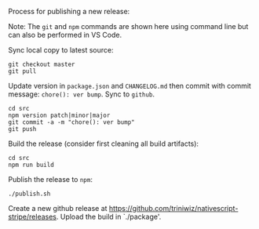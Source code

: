 Process for publishing a new release:

Note: The `git` and `npm` commands are shown here using command line but can also be
performed in VS Code.

Sync local copy to latest source:
```
git checkout master
git pull
```

Update version in `package.json` and `CHANGELOG.md` then commit with commit message:
`chore(): ver bump`. Sync to `github`.
```
cd src
npm version patch|minor|major
git commit -a -m "chore(): ver bump"
git push
```

Build the release (consider first cleaning all build artifacts):
```
cd src
npm run build
```

Publish the release to `npm`:
```
./publish.sh
```

Create a new github release at https://github.com/triniwiz/nativescript-stripe/releases. Upload the build in `./package'.
